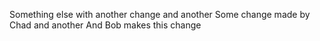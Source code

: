 Something else with another change and another
Some change made by Chad and another
And Bob makes this change
